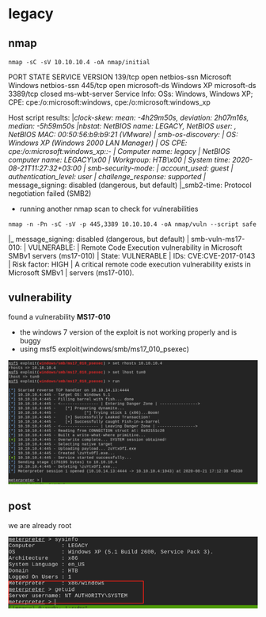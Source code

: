 # legacy



## nmap

```
nmap -sC -sV 10.10.10.4 -oA nmap/initial
```



PORT     STATE  SERVICE       VERSION
139/tcp  open   netbios-ssn   Microsoft Windows netbios-ssn
445/tcp  open   microsoft-ds  Windows XP microsoft-ds
3389/tcp closed ms-wbt-server
Service Info: OSs: Windows, Windows XP; CPE: cpe:/o:microsoft:windows, cpe:/o:microsoft:windows_xp

Host script results:
|_clock-skew: mean: -4h29m50s, deviation: 2h07m16s, median: -5h59m50s
|_nbstat: NetBIOS name: LEGACY, NetBIOS user: <unknown>, NetBIOS MAC: 00:50:56:b9:b9:21 (VMware)
| smb-os-discovery: 
|   OS: Windows XP (Windows 2000 LAN Manager)
|   OS CPE: cpe:/o:microsoft:windows_xp::-
|   Computer name: legacy
|   NetBIOS computer name: LEGACY\x00
|   Workgroup: HTB\x00
|_  System time: 2020-08-21T11:27:32+03:00
| smb-security-mode: 
|   account_used: guest
|   authentication_level: user
|   challenge_response: supported
|_  message_signing: disabled (dangerous, but default)
|_smb2-time: Protocol negotiation failed (SMB2)

- running another nmap scan to check for vulnerabilities

```
nmap -n -Pn -sC -sV -p 445,3389 10.10.10.4 -oA nmap/vuln --script safe
```

|_  message_signing: disabled (dangerous, but default)
| smb-vuln-ms17-010: 
|   VULNERABLE:
|   Remote Code Execution vulnerability in Microsoft SMBv1 servers (ms17-010)
|     State: VULNERABLE
|     IDs:  CVE:CVE-2017-0143
|     Risk factor: HIGH
|       A critical remote code execution vulnerability exists in Microsoft SMBv1
|        servers (ms17-010).



## vulnerability

found a vulnerability **MS17-010**

- the windows 7 version of the exploit is not working properly and is buggy
- using msf5 exploit(windows/smb/ms17_010_psexec)

![image-20200821171355004](legacy.assets/image-20200821171355004.png)





## post

we are already root

![image-20200821171912932](legacy.assets/image-20200821171912932.png)



